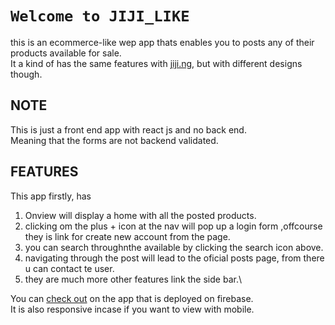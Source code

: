 # `Welcome to JIJI_LIKE`
this is an ecommerce-like wep app thats enables you to posts any of their products available for sale.\
It a kind of has the same features with [jiji.ng](https://jiji.ng), but with different designs though.

## NOTE 
This is just a front end app with react js and no back end.\
Meaning that the forms are not backend validated.

## FEATURES
This app firstly, has
1. Onview will display a home with all the posted products.
2. clicking om the plus + icon at the nav will pop up a login form ,offcourse they is link for create new account from the page.
3. you can search throughnthe available by clicking the search icon above.
4. navigating through the post will lead to the oficial posts page, from there u can contact te user.
5. they are much more other features link the side bar.\

You can [check out](https://jijilike-de7ed.web.app/) on the app that is deployed on firebase.\
It is also responsive incase if you want to view with mobile.

